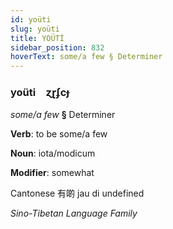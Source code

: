 ```yaml
---
id: yoüti
slug: yoüti
title: YOÜTİ
sidebar_position: 832
hoverText: some/a few § Determiner
---
```


### yoüti&emsp;<span kind="abugida">ɀɽʄcɟ</span>

*some/a few* **§** Determiner

**Verb**: to be some/a few

**Noun**: iota/modicum

**Modifier**: somewhat

Cantonese 有啲 jau di undefined

*Sino-Tibetan Language Family*